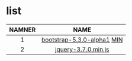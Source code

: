 <!-- -----
link meta
----- -->

# list

|NAMNER|NAME|
|:---:|:---:|
|1|[bootstrap-5.3.0-alpha1](https://github.com/raminxz/raminxz/blob/main/LINK-META/bootstrap-5.3.0-alpha1) [MIN](https://github.com/raminxz/raminxz/blob/main/LINK-META/bootstrap-5.3.0-alpha1/dist/css/bootstrap.css)|
|2|[jquery-3.7.0.min.js](https://github.com/raminxz/raminxz/blob/main/LINK-META/jquery-3.7.0.min.js)|

